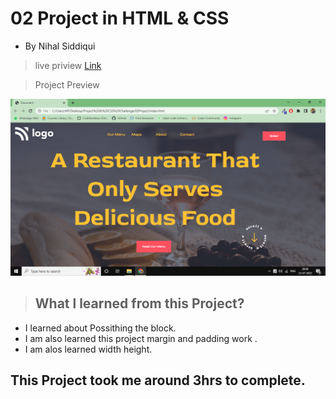 # 02 Project  in HTML & CSS


- By Nihal Siddiqui

> live priview [Link](https://restaurant02proj.netlify.app/)

> Project Preview

![](./assets/02Project.png)


> ## What l learned from this Project?

- I learned about Possithing the block.
- I am also learned this project margin and padding work .
- I am alos learned width height.

## This Project took me around 3hrs to complete.
